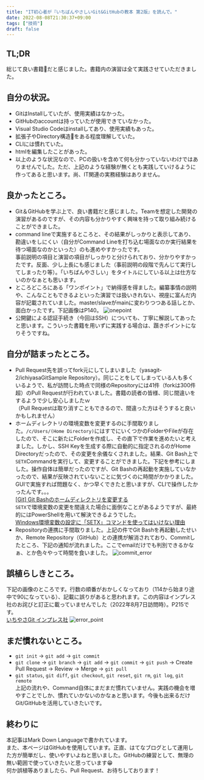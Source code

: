```yaml
---
title: "IT初心者が『いちばんやさしいGit&GitHubの教本 第2版』を読んで。"
date: 2022-08-08T21:30:37+09:00
tags: ["技術"]
draft: false
---
```

## TL;DR
総じて良い書籍📘だと感じました。書籍内の演習は全て実践させていただきました。
## 自分の状況。
- GitはInstallしていたが、使用実績はなかった。
- GitHubのaccountは持っていたが使用できていなかった。
- Visual Studio Codeはinstallしてあり、使用実績もあった。
- 拡張子やDirectory構造📁をある程度理解していた。
- CLIには慣れていた。
- htmlを編集したことがあった。  
- 以上のような状況なので、PCの扱いを含めて何も分かっていないわけではありませんでした。ただ、上記のような経験が無くとも実践していけるように作ってあると思います。尚、IT関連の実務経験はありません。
## 良かったところ。
- Git＆GitHubを学ぶ上で、良い書籍だと感じました。Teamを想定した開発の演習があるのですが、その内容も分かりやすく興味を持って取り組み続けることができました。  
- command lineで実施するところと、その結果がしっかりと表示してあり、勘違いをしにくい（自分がCommand Lineを打ち込む場面なのか実行結果を待つ場面なのかといった）のも進めやすかったです。  
事前説明の項目と演習の項目がしっかりと分けられており、分かりやすかったです。反面、少し上長にも感じました（事前説明の段階で先んじて実行してしまったり等）。「いちばんやさしい」をタイトルにしている以上は仕方ないのかなぁとも思います。  
- ところどころにある「ワンポイント」で納得感を得ました。編纂事情の説明や、こんなこともできるよといった演習では扱いきれない、視座に富んだ内容が記載されていました。master/slaveがmainに変わりつつある話しとか、面白かったです。下記画像はP140。
![onepoint](../../images/onepoint.jpg)  
- 公開鍵による認証手続き（今回はSSH）についても、丁寧に解説してあったと思います。こういった書籍を用いずに実践する場合は、躓きポイントになりそうですね。
## 自分が詰まったところ。
- Pull Request先を誤ってfork元にしてしまいました（yasagit-2/ichiyasaGitSample Repository）。同じことをしてしまっている人も多くいるようで、私が訪問した時点で同様のRepositoryには41件（forkは300件超）のPull Requestが行われていました。書籍の読者の皆様、同じ間違いをするようで少し安心しましたｗ  
（Pull Requestは取り消すこともできるので、間違った方はそうすると良いかもしれません）
- ホームディレクトリの環境変数を変更するのに手間取りました。`/c/Users/(Home Directory)`にはすでにいくつかのFolderやFileが存在したので、そこに新たにFolderを作成し、その直下で作業を進めたいと考えました。しかし、SSH Keyを生成する際に自動的に指定されるのがHome Directoryだったので、その変更を余儀なくされました。結果、Git Bash上で`SETX`Commandを実行して、変更することができました。下記を参考にしました。操作自体は簡単だったのですが、Git Bashの再起動を実施していなかったので、結果が反映されていないことに気づくのに時間がかかりました。GUIで実施すれば問題なく、かつ早くできたと思いますが、CLIで操作したかったんです。。。  
[[Git] Git Bashのホームディレクトリを変更する](https://www.84kure.com/blog/2018/09/27/git-git-bash%E3%81%AE%E3%83%9B%E3%83%BC%E3%83%A0%E3%83%87%E3%82%A3%E3%83%AC%E3%82%AF%E3%83%88%E3%83%AA%E3%82%92%E5%A4%89%E6%9B%B4%E3%81%99%E3%82%8B/)  
`SETX`で環境変数の変更を間違えた場合に面倒なことがあるようですが、最終的にはPowerShellを用いて解決できるようでした。  
[Windows環境変数の設定に「SETX」コマンドを使ってはいけない理由](https://qiita.com/jeyei/items/05ce2739501832463b3b)
- Repositoryの連携に手間取りました。上記の件でGit Bashを再起動したせいか、Remote Repository（GitHub）との連携が解消されており、Commitしたところ、下記の通知が流れました。ここでemailだけでも判別できるかなぁ、とか色々やって時間を食いました。
![commit_error](../../images/commit_error.jpg)
## 誤植らしきところ。
下記の画像のところです。行数の順番がおかしくなっており（114から始まり途中で90になっている）、記載に誤りがあると思われます。この内容はインプレス社のお詫びと訂正に載っていませんでした（2022年8月7日訪問時）。P215です。  
[いちやさGit インプレス社](https://book.impress.co.jp/books/1118101036)
![error_point](../../images/error_point.jpg)  
## まだ慣れないところ。
- `git init` → `git add` → `git commit`
- `git clone` → `git branch` → `git add` → `git commit` → `git push` → Create Pull Request → Review → Merge → `git pull`
- `git status`, `git diff`, `git checkout`, `git reset`, `git rm`, `git log`, `git remote`  
上記の流れや、Command自体にまだまだ慣れていません。実践の機会を増やすことでしか、慣れていかないのかなぁと思います。今後も出来るだけGit/GitHubを活用していきたいです。
## 終わりに
本記事はMark Down Languageで書かれています。  
また、本ページはGitHubを使用しています。正直、はてなブログとして運用した方が簡単だし、使いやすいよねと思いました。GitHubの練習として、無理の無い範囲で使っていきたいと思っています😁  
何か誤植等ありましたら、Pull Request、お待ちしております！